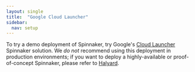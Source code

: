 ```yaml
---
layout: single
title:  "Google Cloud Launcher"
sidebar:
  nav: setup
---
```


To try a demo deployment of Spinnaker, try Google's [Cloud
Launcher](https://cloud.google.com/launcher/solution/click-to-deploy-images/spinnaker?q=spinnaker) 
Spinnaker solution. We _do not_ recommend using this deployment in production
environments; if you want to deploy a highly-available or proof-of-concept
Spinnaker, please refer to [Halyard](/setup/monitoring).
